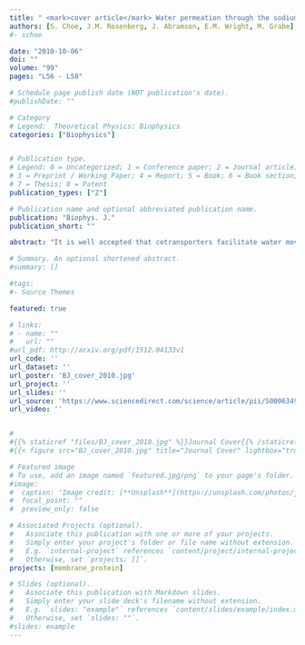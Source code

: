 ```yaml
---
title: " <mark>cover article</mark> Water permeation through the sodium-dependent galactose cotransporter vSGLT"
authors: [S. Choe, J.M. Rosenberg, J. Abramson, E.M. Wright, M. Grabe]
#- schoe

date: "2010-10-06"
doi: ""
volume: "99"
pages: "L56 - L58"

# Schedule page publish date (NOT publication's date).
#publishDate: ""

# Category
# Legend:  Theoretical Physics; Biophysics
categories: ["Biophysics"]


# Publication type.
# Legend: 0 = Uncategorized; 1 = Conference paper; 2 = Journal article;
# 3 = Preprint / Working Paper; 4 = Report; 5 = Book; 6 = Book section;
# 7 = Thesis; 8 = Patent
publication_types: ["2"]

# Publication name and optional abbreviated publication name.
publication: "Biophys. J."
publication_short: ""

abstract: "It is well accepted that cotransporters facilitate water movement by two independent mechanisms: osmotic flow through a water channel in the protein and flow driven by ion/substrate cotransport. However, the molecular mechanism of transport-linked water flow is controversial. Some researchers believe that it occurs via cotransport, in which water is pumped along with the transported cargo, while others believe that flow is osmotic in response to an increase in intracellular osmolarity. In this letter, we report the results of a 200-ns molecular dynamics simulation of the sodium-dependent galactose cotransporter vSGLT. Our simulation shows that a significant number of water molecules cross the protein through the sugar-binding site in the presence as well as the absence of galactose, and 70-80 water molecules accompany galactose as it moves from the binding site into the intracellular space. During this event, the majority of water molecules in the pathway are unable to diffuse around the galactose, resulting in water in the inner half of the transporter being pushed into the intracellular space and replaced by extracellular water. Thus, our simulation supports the notion that cotransporters act as both passive water channels and active water pumps with the transported substrate acting as a piston to rectify the motion of water."

# Summary. An optional shortened abstract.
#summary: []

#tags:
#- Source Themes

featured: true

# links:
# - name: ""
#   url: ""
#url_pdf: http://arxiv.org/pdf/1512.04133v1
url_code: ''
url_dataset: ''
url_poster: 'BJ_cover_2010.jpg'
url_project: ''
url_slides: ''
url_source: 'https://www.sciencedirect.com/science/article/pii/S0006349510010519'
url_video: ''


#
#{{% staticref "files/BJ_cover_2010.jpg" %}}Journal Cover{{% /staticref %}}
#{{< figure src="BJ_cover_2010.jpg" title="Journal Cover" lightbox="true" >}}

# Featured image
# To use, add an image named `featured.jpg/png` to your page's folder. 
#image:
#  caption: 'Image credit: [**Unsplash**](https://unsplash.com/photos/jdD8gXaTZsc)'
#  focal_point: ""
#  preview_only: false

# Associated Projects (optional).
#   Associate this publication with one or more of your projects.
#   Simply enter your project's folder or file name without extension.
#   E.g. `internal-project` references `content/project/internal-project/index.md`.
#   Otherwise, set `projects: []`.
projects: [membrane_protein]

# Slides (optional).
#   Associate this publication with Markdown slides.
#   Simply enter your slide deck's filename without extension.
#   E.g. `slides: "example"` references `content/slides/example/index.md`.
#   Otherwise, set `slides: ""`.
#slides: example
---
```






